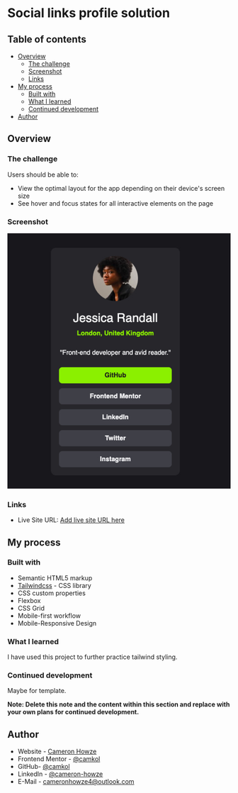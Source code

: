 # Social links profile solution

## Table of contents

- [Overview](#overview)
  - [The challenge](#the-challenge)
  - [Screenshot](#screenshot)
  - [Links](#links)
- [My process](#my-process)
  - [Built with](#built-with)
  - [What I learned](#what-i-learned)
  - [Continued development](#continued-development)
- [Author](#author)

## Overview

### The challenge

Users should be able to:

- View the optimal layout for the app depending on their device's screen size
- See hover and focus states for all interactive elements on the page

### Screenshot

![](./screen.jpg)

### Links

- Live Site URL: [Add live site URL here](https://camkol.github.io/social-links-profile-main/)

## My process

### Built with

- Semantic HTML5 markup
- [Tailwindcss](https://tailwindcss.com/) - CSS library
- CSS custom properties
- Flexbox
- CSS Grid
- Mobile-first workflow
- Mobile-Responsive Design

### What I learned

I have used this project to further practice tailwind styling.

### Continued development

Maybe for template.

**Note: Delete this note and the content within this section and replace with your own plans for continued development.**

## Author

- Website - [Cameron Howze](https://camkol.github.io/)
- Frontend Mentor - [@camkol](https://www.frontendmentor.io/profile/camkol)
- GitHub- [@camkol](https://github.com/camkol)
- LinkedIn - [@cameron-howze](https://www.linkedin.com/in/cameron-howze-28a646109/)
- E-Mail - [cameronhowze4@outlook.com](mailto:cameronhowze4@outlook.com)
